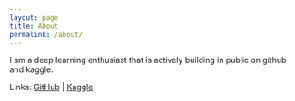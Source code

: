 ```yaml
---
layout: page
title: About
permalink: /about/
---
```


I am a deep learning enthusiast that is actively building in public on github and kaggle.

Links: [GitHub](https://github.com/chizkidd) | [Kaggle](https://www.kaggle.com/chizkidd)
